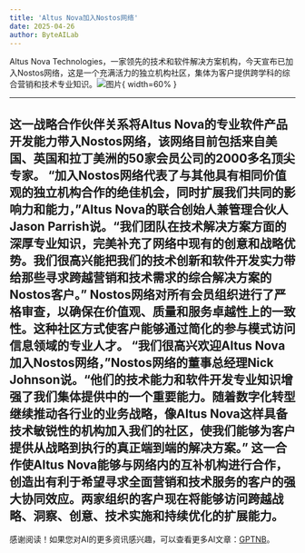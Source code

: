 ```yaml
---
title: 'Altus Nova加入Nostos网络'
date: 2025-04-26
author: ByteAILab
---
```


Altus Nova Technologies，一家领先的技术和软件解决方案机构，今天宣布已加入Nostos网络，这是一个充满活力的独立机构社区，集体为客户提供跨学科的综合营销和技术专业知识。![图片](https://ai-techpark.com/wp-content/uploads/Altus.jpg){ width=60% }

---

这一战略合作伙伴关系将Altus Nova的专业软件产品开发能力带入Nostos网络，该网络目前包括来自美国、英国和拉丁美洲的50家会员公司的2000多名顶尖专家。
“加入Nostos网络代表了与其他具有相同价值观的独立机构合作的绝佳机会，同时扩展我们共同的影响力和能力，”Altus Nova的联合创始人兼管理合伙人Jason Parrish说。“我们团队在技术解决方案方面的深厚专业知识，完美补充了网络中现有的创意和战略优势。我们很高兴能把我们的技术创新和软件开发实力带给那些寻求跨越营销和技术需求的综合解决方案的Nostos客户。”
Nostos网络对所有会员组织进行了严格审查，以确保在价值观、质量和服务卓越性上的一致性。这种社区方式使客户能够通过简化的参与模式访问信息领域的专业人才。
“我们很高兴欢迎Altus Nova加入Nostos网络，”Nostos网络的董事总经理Nick Johnson说。“他们的技术能力和软件开发专业知识增强了我们集体提供中的一个重要能力。随着数字化转型继续推动各行业的业务战略，像Altus Nova这样具备技术敏锐性的机构加入我们的社区，使我们能够为客户提供从战略到执行的真正端到端的解决方案。”
这一合作使Altus Nova能够与网络内的互补机构进行合作，创造出有利于希望寻求全面营销和技术服务的客户的强大协同效应。两家组织的客户现在将能够访问跨越战略、洞察、创意、技术实施和持续优化的扩展能力。
---
感谢阅读！如果您对AI的更多资讯感兴趣，可以查看更多AI文章：[GPTNB](https://gptnb.com)。